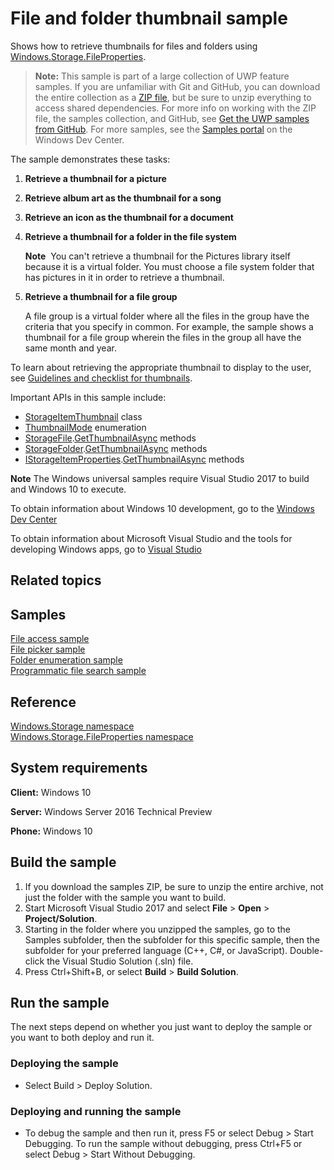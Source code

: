 ﻿<!---
  category: FilesFoldersAndLibraries
  samplefwlink: http://go.microsoft.com/fwlink/p/?LinkId=620545
--->

# File and folder thumbnail sample

Shows how to retrieve thumbnails for files and folders using [Windows.Storage.FileProperties](https://msdn.microsoft.com/library/windows/apps/br207831).

> **Note:** This sample is part of a large collection of UWP feature samples. 
> If you are unfamiliar with Git and GitHub, you can download the entire collection as a 
> [ZIP file](https://github.com/Microsoft/Windows-universal-samples/archive/master.zip), but be 
> sure to unzip everything to access shared dependencies. For more info on working with the ZIP file, 
> the samples collection, and GitHub, see [Get the UWP samples from GitHub](https://aka.ms/ovu2uq). 
> For more samples, see the [Samples portal](https://aka.ms/winsamples) on the Windows Dev Center. 

The sample demonstrates these tasks:

1.  **Retrieve a thumbnail for a picture**

2.  **Retrieve album art as the thumbnail for a song**

3.  **Retrieve an icon as the thumbnail for a document**

4.  **Retrieve a thumbnail for a folder in the file system**

    **Note**  You can't retrieve a thumbnail for the Pictures library itself because it is a virtual folder. You must choose a file system folder that has pictures in it in order to retrieve a thumbnail.

5.  **Retrieve a thumbnail for a file group**

    A file group is a virtual folder where all the files in the group have the criteria that you specify in common. For example, the sample shows a thumbnail for a file group wherein the files in the group all have the same month and year.

To learn about retrieving the appropriate thumbnail to display to the user, see [Guidelines and checklist for thumbnails](https://msdn.microsoft.com/library/windows/apps/hh465350).

Important APIs in this sample include:

-   [StorageItemThumbnail](https://msdn.microsoft.com/library/windows/apps/br207802) class
-   [ThumbnailMode](https://msdn.microsoft.com/library/windows/apps/br207809) enumeration
-   [StorageFile](https://msdn.microsoft.com/library/windows/apps/br227171).[GetThumbnailAsync](https://msdn.microsoft.com/library/windows/apps/br227210) methods
-   [StorageFolder](https://msdn.microsoft.com/library/windows/apps/br227230).[GetThumbnailAsync](https://msdn.microsoft.com/library/windows/apps/br227288) methods
-   [IStorageItemProperties](https://msdn.microsoft.com/library/windows/apps/hh701614).[GetThumbnailAsync](https://msdn.microsoft.com/library/windows/apps/hh701636) methods

**Note** The Windows universal samples require Visual Studio 2017 to build and Windows 10 to execute.
 
To obtain information about Windows 10 development, go to the [Windows Dev Center](http://go.microsoft.com/fwlink/?LinkID=532421)

To obtain information about Microsoft Visual Studio and the tools for developing Windows apps, go to [Visual Studio](http://go.microsoft.com/fwlink/?LinkID=532422)

## Related topics

## Samples

[File access sample](http://go.microsoft.com/fwlink/p/?linkid=231445)  
[File picker sample](http://go.microsoft.com/fwlink/p/?linkid=231464)  
[Folder enumeration sample](http://go.microsoft.com/fwlink/p/?linkid=231512)  
[Programmatic file search sample](http://go.microsoft.com/fwlink/p/?linkid=231532)  

## Reference

[Windows.Storage namespace](https://msdn.microsoft.com/library/windows/apps/br227346)  
[Windows.Storage.FileProperties namespace](https://msdn.microsoft.com/library/windows/apps/br207831)  

## System requirements

**Client:** Windows 10

**Server:** Windows Server 2016 Technical Preview

**Phone:** Windows 10

## Build the sample

1. If you download the samples ZIP, be sure to unzip the entire archive, not just the folder with the sample you want to build. 
2. Start Microsoft Visual Studio 2017 and select **File** \> **Open** \> **Project/Solution**.
3. Starting in the folder where you unzipped the samples, go to the Samples subfolder, then the subfolder for this specific sample, then the subfolder for your preferred language (C++, C#, or JavaScript). Double-click the Visual Studio Solution (.sln) file.
4. Press Ctrl+Shift+B, or select **Build** \> **Build Solution**.

## Run the sample

The next steps depend on whether you just want to deploy the sample or you want to both deploy and run it.

### Deploying the sample

- Select Build > Deploy Solution. 

### Deploying and running the sample

- To debug the sample and then run it, press F5 or select Debug >  Start Debugging. To run the sample without debugging, press Ctrl+F5 or select Debug > Start Without Debugging. 
